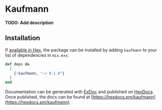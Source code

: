 # Kaufmann

**TODO: Add description**

## Installation

If [available in Hex](https://hex.pm/docs/publish), the package can be installed
by adding `kaufmann` to your list of dependencies in `mix.exs`:

```elixir
def deps do
  [
    {:kaufmann, "~> 0.1.0"}
  ]
end
```

Documentation can be generated with [ExDoc](https://github.com/elixir-lang/ex_doc)
and published on [HexDocs](https://hexdocs.pm). Once published, the docs can
be found at [https://hexdocs.pm/kaufmann](https://hexdocs.pm/kaufmann).

